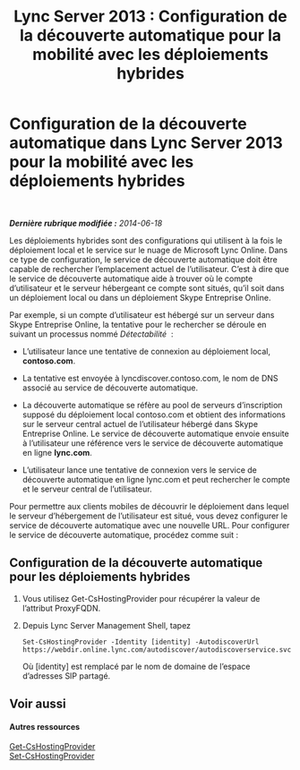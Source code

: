 ﻿---
title: 'Lync Server 2013 : Configuration de la découverte automatique pour la mobilité avec les déploiements hybrides'
TOCTitle: Configuration de la découverte automatique pour la mobilité avec les déploiements hybrides
ms:assetid: f838af79-d8b4-4122-b81c-7889573d143e
ms:mtpsurl: https://technet.microsoft.com/fr-fr/library/JJ215885(v=OCS.15)
ms:contentKeyID: 49299384
ms.date: 05/20/2016
mtps_version: v=OCS.15
ms.translationtype: HT
---

# Configuration de la découverte automatique dans Lync Server 2013 pour la mobilité avec les déploiements hybrides

 

_**Dernière rubrique modifiée :** 2014-06-18_

Les déploiements hybrides sont des configurations qui utilisent à la fois le déploiement local et le service sur le nuage de Microsoft Lync Online. Dans ce type de configuration, le service de découverte automatique doit être capable de rechercher l’emplacement actuel de l’utilisateur. C’est à dire que le service de découverte automatique aide à trouver où le compte d’utilisateur et le serveur hébergeant ce compte sont situés, qu’il soit dans un déploiement local ou dans un déploiement Skype Entreprise Online.

Par exemple, si un compte d’utilisateur est hébergé sur un serveur dans Skype Entreprise Online, la tentative pour le rechercher se déroule en suivant un processus nommé *Détectabilité*  :

  - L’utilisateur lance une tentative de connexion au déploiement local, **contoso.com**.

  - La tentative est envoyée à lyncdiscover.contoso.com, le nom de DNS associé au service de découverte automatique.

  - La découverte automatique se réfère au pool de serveurs d’inscription supposé du déploiement local contoso.com et obtient des informations sur le serveur central actuel de l’utilisateur hébergé dans Skype Entreprise Online. Le service de découverte automatique envoie ensuite à l’utilisateur une référence vers le service de découverte automatique en ligne **lync.com**.

  - L’utilisateur lance une tentative de connexion vers le service de découverte automatique en ligne lync.com et peut rechercher le compte et le serveur central de l’utilisateur.

Pour permettre aux clients mobiles de découvrir le déploiement dans lequel le serveur d’hébergement de l’utilisateur est situé, vous devez configurer le service de découverte automatique avec une nouvelle URL. Pour configurer le service de découverte automatique, procédez comme suit :

## Configuration de la découverte automatique pour les déploiements hybrides

1.  Vous utilisez Get-CsHostingProvider pour récupérer la valeur de l’attribut ProxyFQDN.

2.  Depuis Lync Server Management Shell, tapez
    
        Set-CsHostingProvider -Identity [identity] -AutodiscoverUrl https://webdir.online.lync.com/autodiscover/autodiscoverservice.svc/root
    
    Où \[identity\] est remplacé par le nom de domaine de l’espace d’adresses SIP partagé.

## Voir aussi

#### Autres ressources

[Get-CsHostingProvider](https://docs.microsoft.com/en-us/powershell/module/skype/Get-CsHostingProvider)  
[Set-CsHostingProvider](https://docs.microsoft.com/en-us/powershell/module/skype/Set-CsHostingProvider)


